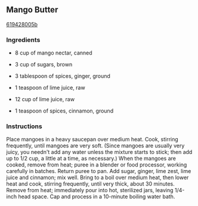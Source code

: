 ## Mango Butter

[619428005b](http://www.food.com/recipe/mango-butter-439696)

### Ingredients

 - 8 cup of mango nectar, canned

 - 3 cup of sugars, brown

 - 3 tablespoon of spices, ginger, ground

 - 1 teaspoon of lime juice, raw

 - 12 cup of lime juice, raw

 - 1 teaspoon of spices, cinnamon, ground

### Instructions

Place mangoes in a heavy saucepan over medium heat. Cook, stirring frequently, until mangoes are very soft. (Since mangoes are usually very juicy, you needn't add any water unless the mixture starts to stick; then add up to 1/2 cup, a little at a time, as necessary.) When the mangoes are cooked, remove from heat; puree in a blender or food processor, working carefully in batches. Return puree to pan. Add sugar, ginger, lime zest, lime juice and cinnamon; mix well. Bring to a boil over medium heat, then lower heat and cook, stirring frequently, until very thick, about 30 minutes. Remove from heat; immediately pour into hot, sterilized jars, leaving 1/4-inch head space. Cap and process in a 10-minute boiling water bath.